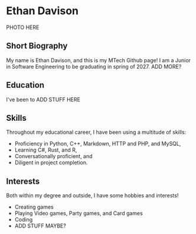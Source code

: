 # Ethan Davison
PHOTO HERE <br>
## Short Biography
My name is Ethan Davison, and this is my MTech Github page! I am a Junior in Software Engineering to be graduating in spring of 2027. ADD MORE?

## Education
I've been to ADD STUFF HERE

## Skills
Throughout my educational career, I have been using a multitude of skills:

- Proficiency in Python, C++, Markdown, HTTP and PHP, and MySQL,
- Learning C#, Rust, and R,
- Conversationally proficient, and
- Diligent in project completion.

## Interests
Both within my degree and outside, I have some hobbies and interests! 

- Creating games
- Playing Video games, Party games, and Card games
- Coding
- ADD STUFF MAYBE?
